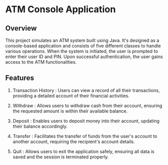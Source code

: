 # ATM Console Application
## Overview
This project simulates an ATM system built using Java. It's designed as a console-based application and consists of five different classes to handle various operations. When the system is initiated, the user is prompted to enter their user ID and PIN. Upon successful authentication, the user gains access to the ATM functionalities.

## Features
1. Transaction History :
Users can view a record of all their transactions, providing a detailed account of their financial activities.

3. Withdraw :
Allows users to withdraw cash from their account, ensuring the requested amount is within their available balance.

4. Deposit :
Enables users to deposit money into their account, updating their balance accordingly.

5. Transfer :
Facilitates the transfer of funds from the user's account to another account, requiring the recipient's account details.

6. Quit :
Allows users to exit the application safely, ensuring all data is saved and the session is terminated properly.
